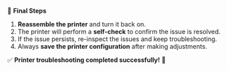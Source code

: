 🎯 **Final Steps**
1. **Reassemble the printer** and turn it back on.
2. The printer will perform a **self-check** to confirm the issue is resolved.
3. If the issue persists, re-inspect the issues and keep troubleshooting. 
4. Always **save the printer configuration** after making adjustments.

✅ **Printer troubleshooting completed successfully!** 🚀
